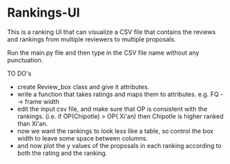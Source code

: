 # Rankings-UI

This is a ranking UI that can visualize a CSV file that contains the reviews and rankings from multiple reviewers to multiple proposals.

Run the main.py file and then type in the CSV file name without any punctuation.

TO DO's

* create Review_box class and give it attributes. 
* write a function that takes ratings and maps them to attributes.  e.g. FQ --> frame width
* edit the input csv file, and make sure that OP is consistent with the rankings. (i.e. if OP(Chipotle) > OP( Xi'an) then Chipotle is higher ranked than Xi'an.
* now we want the rankings to look less like a table, so control the box width to leave some space between columns.
* and now plot the y values of the proposals in each ranking according to both the rating and the ranking.


